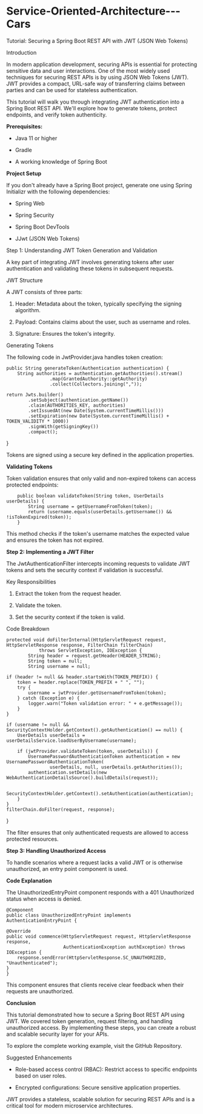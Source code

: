 # Service-Oriented-Architecture---Cars

Tutorial: Securing a Spring Boot REST API with JWT (JSON Web Tokens)

Introduction

In modern application development, securing APIs is essential for protecting sensitive data and user interactions. One of the most widely used techniques for securing REST APIs is by using JSON Web Tokens (JWT). JWT provides a compact, URL-safe way of transferring claims between parties and can be used for stateless authentication.

This tutorial will walk you through integrating JWT authentication into a Spring Boot REST API. We'll explore how to generate tokens, protect endpoints, and verify token authenticity.

**Prerequisites:**

- Java 11 or higher

- Gradle

- A working knowledge of Spring Boot

**Project Setup**

If you don't already have a Spring Boot project, generate one using Spring Initializr with the following dependencies:

* Spring Web

* Spring Security

* Spring Boot DevTools

* JJwt (JSON Web Tokens)

Step 1: Understanding JWT Token Generation and Validation

A key part of integrating JWT involves generating tokens after user authentication and validating these tokens in subsequent requests.

JWT Structure

A JWT consists of three parts:

1. Header: Metadata about the token, typically specifying the signing algorithm.

2. Payload: Contains claims about the user, such as username and roles.

3. Signature: Ensures the token's integrity.

Generating Tokens

The following code in JwtProvider.java handles token creation:

    public String generateToken(Authentication authentication) {
        String authorities = authentication.getAuthorities().stream()
                    .map(GrantedAuthority::getAuthority)
                    .collect(Collectors.joining(","));

    return Jwts.builder()
            .setSubject(authentication.getName())
            .claim(AUTHORITIES_KEY, authorities)
            .setIssuedAt(new Date(System.currentTimeMillis()))
            .setExpiration(new Date(System.currentTimeMillis() + TOKEN_VALIDITY * 1000))
            .signWith(getSigningKey())
            .compact();
}

Tokens are signed using a secure key defined in the application properties.

**Validating Tokens**

Token validation ensures that only valid and non-expired tokens can access protected endpoints:

        public boolean validateToken(String token, UserDetails userDetails) {
            String username = getUsernameFromToken(token);
            return (username.equals(userDetails.getUsername()) && !isTokenExpired(token));
        }

This method checks if the token's username matches the expected value and ensures the token has not expired.

**Step 2: Implementing a JWT Filter**

The JwtAuthenticationFilter intercepts incoming requests to validate JWT tokens and sets the security context if validation is successful.

Key Responsibilities

1. Extract the token from the request header.

2. Validate the token.

3. Set the security context if the token is valid.

Code Breakdown

    protected void doFilterInternal(HttpServletRequest request, HttpServletResponse response, FilterChain filterChain)
                throws ServletException, IOException {
            String header = request.getHeader(HEADER_STRING);
            String token = null;
            String username = null;

    if (header != null && header.startsWith(TOKEN_PREFIX)) {
        token = header.replace(TOKEN_PREFIX + " ", "");
        try {
            username = jwtProvider.getUsernameFromToken(token);
        } catch (Exception e) {
            logger.warn("Token validation error: " + e.getMessage());
        }
    }

    if (username != null && SecurityContextHolder.getContext().getAuthentication() == null) {
        UserDetails userDetails = userDetailsService.loadUserByUsername(username);

        if (jwtProvider.validateToken(token, userDetails)) {
            UsernamePasswordAuthenticationToken authentication = new UsernamePasswordAuthenticationToken(
                    userDetails, null, userDetails.getAuthorities());
            authentication.setDetails(new WebAuthenticationDetailsSource().buildDetails(request));

            SecurityContextHolder.getContext().setAuthentication(authentication);
        }
    }
    filterChain.doFilter(request, response);
}

The filter ensures that only authenticated requests are allowed to access protected resources.

**Step 3: Handling Unauthorized Access**

To handle scenarios where a request lacks a valid JWT or is otherwise unauthorized, an entry point component is used.

**Code Explanation**

The UnauthorizedEntryPoint component responds with a 401 Unauthorized status when access is denied.

    @Component
    public class UnauthorizedEntryPoint implements AuthenticationEntryPoint {

    @Override
    public void commence(HttpServletRequest request, HttpServletResponse response,
                         AuthenticationException authException) throws IOException {
        response.sendError(HttpServletResponse.SC_UNAUTHORIZED, "Unauthenticated");
    }
    }

This component ensures that clients receive clear feedback when their requests are unauthorized.

**Conclusion**

This tutorial demonstrated how to secure a Spring Boot REST API using JWT. We covered token generation, request filtering, and handling unauthorized access. By implementing these steps, you can create a robust and scalable security layer for your APIs.

To explore the complete working example, visit the GitHub Repository.

Suggested Enhancements

- Role-based access control (RBAC): Restrict access to specific endpoints based on user roles.

- Encrypted configurations: Secure sensitive application properties.

JWT provides a stateless, scalable solution for securing REST APIs and is a critical tool for modern microservice architectures.


